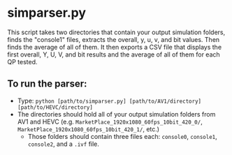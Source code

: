 # simparser.py

This script takes two directories that contain your output simulation folders, finds the "console1" files, extracts the overall, y, u, v, and bit values. Then finds the average of all of them. It then exports a CSV file that displays the first overall, Y, U, V, and bit results and the average of all of them for each QP tested.

## To run the parser:
- Type: `python [path/to/simparser.py] [path/to/AV1/directory] [path/to/HEVC/directory]`
- The directories should hold all of your output simulation folders from AV1 and HEVC (e.g. `MarketPlace_1920x1080_60fps_10bit_420_0/`, `MarketPlace_1920x1080_60fps_10bit_420_1/`, etc.)
  - Those folders should contain three files each: `console0`, `console1`, `console2`, and a `.ivf` file.
